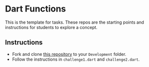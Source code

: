# Dart Functions

This is the template for tasks. These repos are the starting points and instructions for students to explore a concept.

## Instructions

- Fork and clone [this repository](https://github.com/JoinCODED/Task-Dart-Functions-2) to your `Development` folder.
- Follow the instructions in `challenge1.dart` and `challenge2.dart`.
